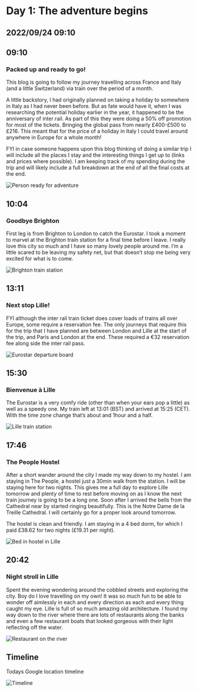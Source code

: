 # Day 1: The adventure begins
## 2022/09/24 09:10

## 09:10
### Packed up and ready to go!

This blog is going to follow my journey travelling across France and Italy (and a little Switzerland) via train over the period of a month.

A little backstory, I had originally planned on taking a holiday to somewhere in Italy as I had never been before. But as fate would have it, when I was researching the potential holiday earlier in the year, it happened to be the anniversary of inter rail. As part of this they were doing a 50% off promotion for most of the tickets. Bringing the global pass from nearly £400-£500 to £216. This meant that for the price of a holiday in Italy I could travel around anywhere in Europe for a whole month!

FYI in case someone happens upon this blog thinking of doing a similar trip I will include all the places I stay and the interesting things I get up to (links and prices where possible). I am keeping track of my spending during the trip and will likely include a full breakdown at the end of all the final costs at the end.

![Person ready for adventure](https://raw.githubusercontent.com/benknight135/thirty-knights/main/api/data/posts/day1/packed.jpeg)

## 10:04
### Goodbye Brighton

First leg is from Brighton to London to catch the Eurostar. I took a moment to marvel at the Brighton train station for a final time before I leave. I really love this city so much and I have so many lovely people around me. I’m a little scared to be leaving my safety net, but that doesn’t stop me being very excited for what is to come.

![Brighton train station](https://raw.githubusercontent.com/benknight135/thirty-knights/main/api/data/posts/day1/station.jpeg)

## 13:11
### Next stop Lille!

FYI although the inter rail train ticket does cover loads of trains all over Europe, some require a reservation fee. The only journeys that require this for the trip that I have planned are between London and Lille at the start of the trip, and Paris and London at the end. These required a €32 reservation fee along side the inter rail pass.

![Eurostar departure board](https://raw.githubusercontent.com/benknight135/thirty-knights/main/api/data/posts/day1/departure.jpeg)

## 15:30
### Bienvenue à Lille

The Eurostar is a very comfy ride (other than when your ears pop a little) as well as a speedy one. My train left at 13:01 (BST) and arrived at 15:25 (CET). With the time zone change that’s about and 1hour and a half.

![Lille train station](https://raw.githubusercontent.com/benknight135/thirty-knights/main/api/data/posts/day1/lille-station.jpeg)

## 17:46
### The People Hostel

After a short wander around the city I made my way down to my hostel. I am staying in The People, a hostel just a 30min walk from the station. I will be staying here for two nights. This gives me a full day to explore Lille tomorrow and plenty of time to rest before moving on as I know the next train journey is going to be a long one. Soon after I arrived the bells from the Cathedral near by started ringing beautifully. This is the Notre Dame de la Treille Cathedral. I will certainly go for a proper look around tomorrow.

The hostel is clean and friendly. I am staying in a 4 bed dorm, for which I paid £38.62 for two nights (£19.31 per night).

![Bed in hostel in Lille](https://raw.githubusercontent.com/benknight135/thirty-knights/main/api/data/posts/day1/hostel-beds.jpeg)

## 20:42
### Night stroll in Lille

Spent the evening wondering around the cobbled streets and exploring the city. Boy do I love travelling on my own! It was so much fun to be able to wonder off aimlessly in each and every direction as each and every thing caught my eye. Lille is full of so much amazing old architecture. I found my way down to the river where there are lots of restaurants along the banks and even a few restaurant boats that looked gorgeous with their light reflecting off the water. 

![Restaurant on the river](https://raw.githubusercontent.com/benknight135/thirty-knights/main/api/data/posts/day1/river-restaurant.jpeg)

## Timeline
Todays Google location timeline

![Timeline](https://raw.githubusercontent.com/benknight135/thirty-knights/main/api/data/posts/day1/timeline.jpeg)